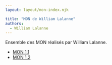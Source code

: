 ```yaml
---
layout: layout/mon-index.njk

title: "MON de William Lalanne"
authors:
  - William Lalanne
---
```


Ensemble des MON réalisés par William Lalanne.

* [MON 1.1](./temps-1.1)
* [MON 1.2](./temps-1.2)
